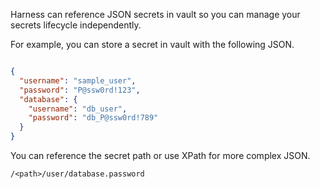Harness can reference JSON secrets in vault so you can manage your secrets lifecycle independently.

For example, you can store a secret in vault with the following JSON.

```json

{
  "username": "sample_user",
  "password": "P@ssw0rd!123",
  "database": {
    "username": "db_user",
    "password": "db_P@ssw0rd!789"
  }
}

```

You can reference the secret path or use XPath for more complex JSON.

```
/<path>/user/database.password
```
